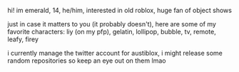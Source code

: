 hi!
im emerald, 14, he/him, interested in old roblox, huge fan of object shows

just in case it matters to you (it probably doesn't), here are some of my favorite characters: liy (on my pfp), gelatin, lollipop, bubble, tv, remote,
leafy, firey

i currently manage the twitter account for austiblox, i might release some random
repositories so keep an eye out on them lmao
